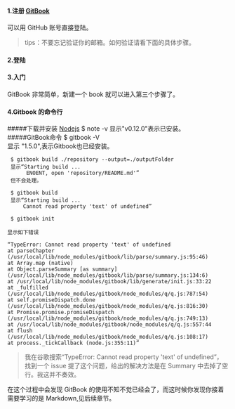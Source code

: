 #### 1.注册 [GitBook](https://www.gitbook.com)
可以用 GitHub 账号直接登陆。

>tips：不要忘记验证你的邮箱。如何验证请看下面的具体步骤。

#### 2.登陆
#### 3.入门
GitBook 非常简单，新建一个 book 就可以进入第三个步骤了。
#### 4.Gitbook 的命令行

#####下载并安装 [Nodejs](https://nodejs.org)
     $ note -v
     显示"v0.12.0"表示已安装。 
#####GitBook命令
     $ gitbook -V     
     显示 "1.5.0",表示Gitbook也已经安装。
     
     $ gitbook build ./repository --output=./outputFolder
     显示“Starting build ...
          ENOENT, open 'repository/README.md'”
     但不会处理。
     
     $ gitbook build 
     显示“Starting build ...
         Cannot read property 'text' of undefined”
     
     $ gitbook init

    显示如下错误
    
    “TypeError: Cannot read property 'text' of undefined
    at parseChapter (/usr/local/lib/node_modules/gitbook/lib/parse/summary.js:95:46)
    at Array.map (native)
    at Object.parseSummary [as summary] (/usr/local/lib/node_modules/gitbook/lib/parse/summary.js:134:6)
    at /usr/local/lib/node_modules/gitbook/lib/generate/init.js:33:22
    at _fulfilled (/usr/local/lib/node_modules/gitbook/node_modules/q/q.js:787:54)
    at self.promiseDispatch.done (/usr/local/lib/node_modules/gitbook/node_modules/q/q.js:816:30)
    at Promise.promise.promiseDispatch (/usr/local/lib/node_modules/gitbook/node_modules/q/q.js:749:13)
    at /usr/local/lib/node_modules/gitbook/node_modules/q/q.js:557:44
    at flush (/usr/local/lib/node_modules/gitbook/node_modules/q/q.js:108:17)
    at process._tickCallback (node.js:355:11)”
    
    
>我在谷歌搜索“TypeError: Cannot read property 'text' of undefined”，找到一个 issue 提了这个问题，给出的解决方法是在 Summary 中去掉了空行。我这并不奏效。

在这个过程中会发现 GitBook 的使用不知不觉已经会了，而这时候你发现你接着需要学习的是 Markdown,见后续章节。
